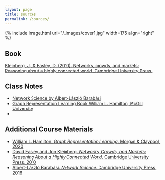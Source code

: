 ```yaml
---
layout: page
title: sources
permalink: /sources/
---
```


{% include image.html url="/_images/cover1.jpg" width=175 align="right" %}

## Book

[Kleinberg, J., & Easley, D. (2010). Networks, crowds, and markets: Reasoning about a highly connected world. Cambridge University Press.](https://www.cs.cornell.edu/home/kleinber/networks-book/)

## Class Notes
* [Network Science by Albert-László Barabási](http://networksciencebook.com/)
* [Graph Representation Learning Book William L. Hamilton, McGill University](https://www.cs.mcgill.ca/~wlh/grl_book/)
* 

## Additional Course Materials

* [William L. Hamilton. *Graph Representation Learning*. Morgan & Claypool, 2020]()  
* [David Easley and Jon Kleinberg. *Networks, Crowds, and Markets: Reasoning About a Highly Connected World*. Cambridge University Press, 2010](https://www.cs.cornell.edu/home/kleinber/networks-book/)  
* [Albert-László Barabási. *Network Science*. Cambridge University Press, 2016]()  


